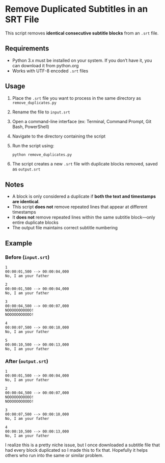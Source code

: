 # Remove Duplicated Subtitles in an SRT File

This script removes **identical consecutive subtitle blocks** from an `.srt` file.

## Requirements

* Python 3.x must be installed on your system. If you don’t have it, you can download it from python.org
* Works with UTF-8 encoded `.srt` files

## Usage

1. Place the `.srt` file you want to process in the same directory as `remove_duplicates.py`
2. Rename the file to `input.srt`
3. Open a command-line interface (ex: Terminal, Command Prompt, Git Bash, PowerShell)
4. Navigate to the directory containing the script
5. Run the script using:

   ```sh
   python remove_duplicates.py
   ```

6. The script creates a new `.srt` file with duplicate blocks removed, saved as `output.srt`

## Notes

* A block is only considered a duplicate if **both the text and timestamps are identical**.
* This script **does not** remove repeated lines that appear at different timestamps
* It **does not** remove repeated lines within the same subtitle block&mdash;only entire duplicate blocks
* The output file maintains correct subtitle numbering

## Example

### **Before (`input.srt`)**
```srt
1
00:00:01,500 --> 00:00:04,000
No, I am your father

2
00:00:01,500 --> 00:00:04,000
No, I am your father

3
00:00:04,500 --> 00:00:07,000
NOOOOOOOOOOO!
NOOOOOOOOOOO!

4
00:00:07,500 --> 00:00:10,000
No, I am your father

5
00:00:10,500 --> 00:00:13,000
No, I am your father
```

### **After (`output.srt`)**
```srt
1
00:00:01,500 --> 00:00:04,000
No, I am your father

2
00:00:04,500 --> 00:00:07,000
NOOOOOOOOOOO!
NOOOOOOOOOOO!

3
00:00:07,500 --> 00:00:10,000
No, I am your father

4
00:00:10,500 --> 00:00:13,000
No, I am your father
```

I realize this is a pretty niche issue, but I once downloaded a subtitle file that had every block duplicated so I made this to fix that. Hopefully it helps others who run into the same or similar problem.